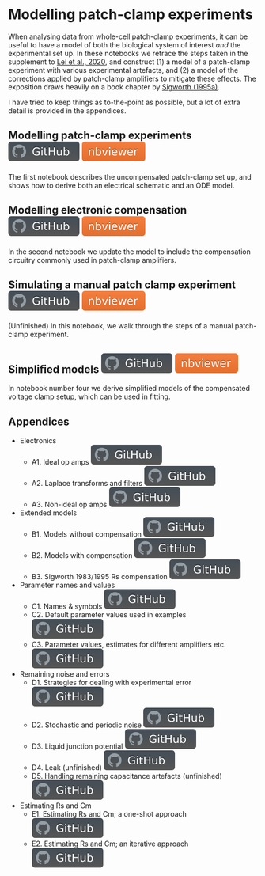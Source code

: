 # Modelling patch-clamp experiments

When analysing data from whole-cell patch-clamp experiments, it can be useful to have a model of both the biological system of interest _and_ the experimental set up.
In these notebooks we retrace the steps taken in the supplement to [Lei et al., 2020](https://doi.org/10.1098/rsta.2019.0348), and construct (1) a model of a patch-clamp experiment with various experimental artefacts, and (2) a model of the corrections applied by patch-clamp amplifiers to mitigate these effects.
The exposition draws heavily on a book chapter by [Sigworth (1995a)](https://doi.org/10.1007/978-1-4419-1229-9_4).

I have tried to keep things as to-the-point as possible, but a lot of extra detail is provided in the appendices.

## Modelling patch-clamp experiments [![github](../img/github.svg)](artefacts-1-modelling-patch-clamp.ipynb) [![nbviewer](../img/nbviewer.svg)](https://nbviewer.jupyter.org/github/CardiacModelling/fitting-notebooks/tree/artefacts/artefacts/artefacts-1-modelling-patch-clamp.ipynb)

The first notebook describes the uncompensated patch-clamp set up, and shows how to derive both an electrical schematic and an ODE model.

## Modelling electronic compensation [![github](../img/github.svg)](artefacts-2-compensation.ipynb) [![nbviewer](../img/nbviewer.svg)](https://nbviewer.jupyter.org/github/CardiacModelling/fitting-notebooks/tree/artefacts/artefacts/artefacts-2-compensation.ipynb)

In the second notebook we update the model to include the compensation circuitry commonly used in patch-clamp amplifiers.

## Simulating a manual patch clamp experiment [![github](../img/github.svg)](artefacts-3-simulations.ipynb) [![nbviewer](../img/nbviewer.svg)](https://nbviewer.jupyter.org/github/CardiacModelling/fitting-notebooks/tree/artefacts/artefacts/artefacts-3-simulations.ipynb)

(Unfinished) In this notebook, we walk through the steps of a manual patch-clamp experiment.

## Simplified models [![github](../img/github.svg)](artefacts-4-simplified.ipynb) [![nbviewer](../img/nbviewer.svg)](https://nbviewer.jupyter.org/github/CardiacModelling/fitting-notebooks/tree/artefacts/artefacts/artefacts-4-simplified.ipynb)

In notebook number four we derive simplified models of the compensated voltage clamp setup, which can be used in fitting.

## Appendices

- Electronics
  - A1. Ideal op amps [![github](../img/github.svg)](appendix-A1-op-amp.ipynb)
  - A2. Laplace transforms and filters [![github](../img/github.svg)](appendix-A2-laplace-and-filters.ipynb)
  - A3. Non-ideal op amps [![github](../img/github.svg)](appendix-A3-non-ideal-op-amp.ipynb)
- Extended models
  - B1. Models without compensation [![github](../img/github.svg)](appendix-B1-uncompensated-models.ipynb)
  - B2. Models with compensation [![github](../img/github.svg)](appendix-B2-compensated-models.ipynb)
  - B3. Sigworth 1983/1995 Rs compensation [![github](../img/github.svg)](appendix-B3-sigworth-rs.ipynb)
- Parameter names and values
  - C1. Names & symbols  [![github](../img/github.svg)](appendix-C1-symbols.ipynb)
  - C2. Default parameter values used in examples  [![github](../img/github.svg)](appendix-C2-parameter-defaults.ipynb)
  - C3. Parameter values, estimates for different amplifiers etc. [![github](../img/github.svg)](appendix-C3-parameter-values.ipynb)
- Remaining noise and errors
  - D1. Strategies for dealing with experimental error [![github](../img/github.svg)](appendix-D1-strategies.ipynb)
  - D2. Stochastic and periodic noise [![github](../img/github.svg)](appendix-D2-inspecting-noise.ipynb)
  - D3. Liquid junction potential [![github](../img/github.svg)](appendix-D3-liquid-junction-potential.ipynb)
  - D4. Leak (unfinished) [![github](../img/github.svg)](appendix-D4-leak.ipynb)
  - D5. Handling remaining capacitance artefacts (unfinished) [![github](../img/github.svg)](appendix-D5-remaining-Cp-artefacts.ipynb)
- Estimating Rs and Cm
  - E1. Estimating Rs and Cm; a one-shot approach [![github](../img/github.svg)](appendix-E1-rs-cm-one-shot.ipynb)
  - E2. Estimating Rs and Cm; an iterative approach [![github](../img/github.svg)](appendix-E2-rs-cm-iterative.ipynb)
